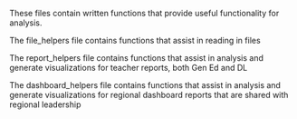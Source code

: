 These files contain written functions that provide useful functionality for analysis. 

The file_helpers file contains functions that assist in reading in files

The report_helpers file contains functions that assist in analysis and generate visualizations for teacher reports, both Gen Ed and DL

The dashboard_helpers file contains functions that assist in analysis and generate visualizations for regional dashboard reports that are shared with regional leadership 